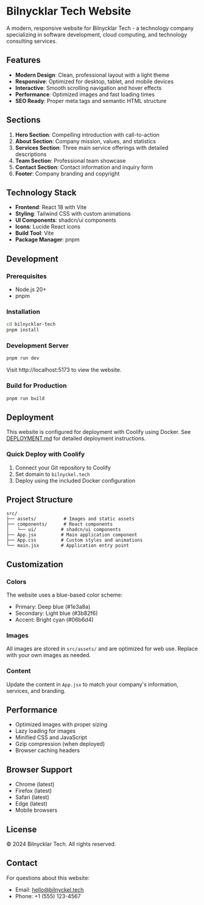 # Bilnycklar Tech Website

A modern, responsive website for Bilnycklar Tech - a technology company specializing in software development, cloud computing, and technology consulting services.

## Features

- **Modern Design**: Clean, professional layout with a light theme
- **Responsive**: Optimized for desktop, tablet, and mobile devices
- **Interactive**: Smooth scrolling navigation and hover effects
- **Performance**: Optimized images and fast loading times
- **SEO Ready**: Proper meta tags and semantic HTML structure

## Sections

1. **Hero Section**: Compelling introduction with call-to-action
2. **About Section**: Company mission, values, and statistics
3. **Services Section**: Three main service offerings with detailed descriptions
4. **Team Section**: Professional team showcase
5. **Contact Section**: Contact information and inquiry form
6. **Footer**: Company branding and copyright

## Technology Stack

- **Frontend**: React 18 with Vite
- **Styling**: Tailwind CSS with custom animations
- **UI Components**: shadcn/ui components
- **Icons**: Lucide React icons
- **Build Tool**: Vite
- **Package Manager**: pnpm

## Development

### Prerequisites
- Node.js 20+
- pnpm

### Installation
```bash
cd bilnycklar-tech
pnpm install
```

### Development Server
```bash
pnpm run dev
```
Visit http://localhost:5173 to view the website.

### Build for Production
```bash
pnpm run build
```

## Deployment

This website is configured for deployment with Coolify using Docker. See [DEPLOYMENT.md](./DEPLOYMENT.md) for detailed deployment instructions.

### Quick Deploy with Coolify
1. Connect your Git repository to Coolify
2. Set domain to `bilnyckel.tech`
3. Deploy using the included Docker configuration

## Project Structure

```
src/
├── assets/          # Images and static assets
├── components/      # React components
│   └── ui/         # shadcn/ui components
├── App.jsx         # Main application component
├── App.css         # Custom styles and animations
└── main.jsx        # Application entry point
```

## Customization

### Colors
The website uses a blue-based color scheme:
- Primary: Deep blue (#1e3a8a)
- Secondary: Light blue (#3b82f6)
- Accent: Bright cyan (#06b6d4)

### Images
All images are stored in `src/assets/` and are optimized for web use. Replace with your own images as needed.

### Content
Update the content in `App.jsx` to match your company's information, services, and branding.

## Performance

- Optimized images with proper sizing
- Lazy loading for images
- Minified CSS and JavaScript
- Gzip compression (when deployed)
- Browser caching headers

## Browser Support

- Chrome (latest)
- Firefox (latest)
- Safari (latest)
- Edge (latest)
- Mobile browsers

## License

© 2024 Bilnycklar Tech. All rights reserved.

## Contact

For questions about this website:
- Email: hello@bilnyckel.tech
- Phone: +1 (555) 123-4567

